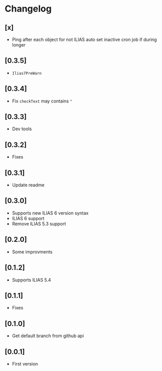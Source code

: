 # Changelog

## [x]
- Ping after each object for not ILIAS auto set inactive cron job if during longer

## [0.3.5]
- `Ilias7PreWarn`

## [0.3.4]
- Fix `checkText` may contains `"`

## [0.3.3]
- Dev tools

## [0.3.2]
- Fixes

## [0.3.1]
- Update readme

## [0.3.0]
- Supports new ILIAS 6 version syntax
- ILIAS 6 support
- Remove ILIAS 5.3 support

## [0.2.0]
- Some improvments

## [0.1.2]
- Supports ILIAS 5.4

## [0.1.1]
- Fixes

## [0.1.0]
- Get default branch from github api

## [0.0.1]
- First version
